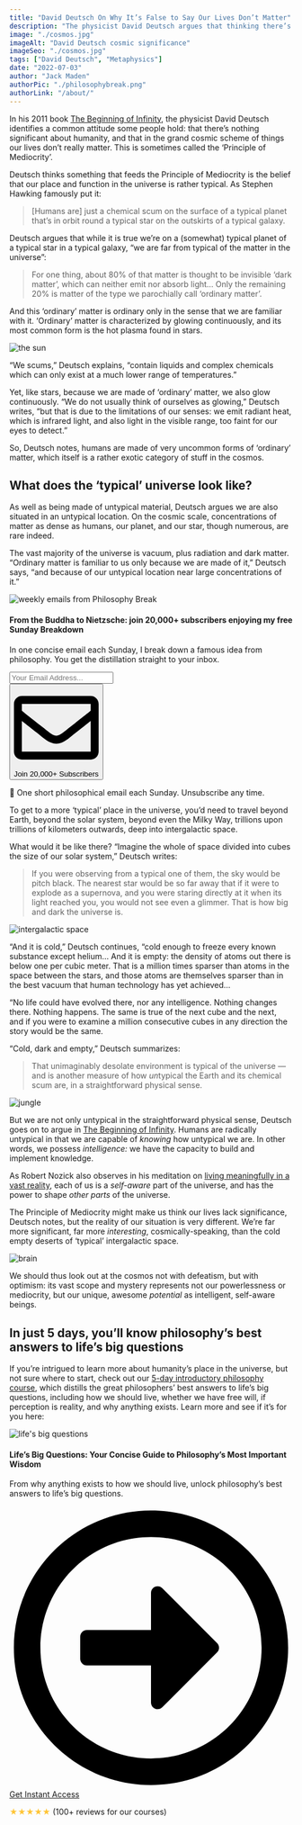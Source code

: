 ```yaml
---
title: "David Deutsch On Why It’s False to Say Our Lives Don’t Matter"
description: "The physicist David Deutsch argues that thinking there’s nothing significant about our existences ‘in the cosmic scheme of things’ is not just damaging, it’s completely false."
image: "./cosmos.jpg"
imageAlt: "David Deutsch cosmic significance"
imageSeo: "./cosmos.jpg"
tags: ["David Deutsch", "Metaphysics"]
date: "2022-07-03"
author: "Jack Maden"
authorPic: "./philosophybreak.png"
authorLink: "/about/"
---
```


<span class="big-letter">I</span>n his 2011 book <a target="_blank" rel="noopener noreferrer sponsored" href="http://www.amazon.com/Beginning-Infinity-Explanations-Transform-World/dp/0143121359?_encoding=UTF8&qid=1656843831&sr=8-1&linkCode=ll1&tag=philosophybre-20&linkId=07514655ee7ba73a83de819f2e487203&language=en_US&ref_=as_li_ss_tl">The Beginning of Infinity</a>, the physicist David Deutsch identifies a common attitude some people hold: that there’s nothing significant about humanity, and that in the grand cosmic scheme of things our lives don’t really matter. This is sometimes called the ‘Principle of Mediocrity’.

Deutsch thinks something that feeds the Principle of Mediocrity is the belief that our place and function in the universe is rather typical. As Stephen Hawking famously put it: 

>[Humans are] just a chemical scum on the surface of a typical planet that’s in orbit round a typical star on the outskirts of a typical galaxy. 

Deutsch argues that while it is true we’re on a (somewhat) typical planet of a typical star in a typical galaxy, “we are far from typical of the matter in the universe”:
 
>For one thing, about 80% of that matter is thought to be invisible ‘dark matter’, which can neither emit nor absorb light… Only the remaining 20% is matter of the type we parochially call ‘ordinary matter’. 

And this ‘ordinary’ matter is ordinary only in the sense that we are familiar with it. ‘Ordinary’ matter is characterized by glowing continuously, and its most common form is the hot plasma found in stars. 

![the sun](./sun.jpg "The bulk of ‘ordinary’ matter ― which accounts for only around 20% of the matter in the universe ― is found in the form of hot plasma in stars, and glows continuously.")

“We scums,” Deutsch explains, “contain liquids and complex chemicals which can only exist at a much lower range of temperatures.” 

Yet, like stars, because we are made of ‘ordinary’ matter, we also glow continuously. “We do not usually think of ourselves as glowing,” Deutsch writes, “but that is due to the limitations of our senses: we emit radiant heat, which is infrared light, and also light in the visible range, too faint for our eyes to detect.”

So, Deutsch notes, humans are made of very uncommon forms of ‘ordinary’ matter, which itself is a rather exotic category of stuff in the cosmos.

## What does the ‘typical’ universe look like?

<span class="big-letter">A</span>s well as being made of untypical material, Deutsch argues we are also situated in an untypical location. On the cosmic scale, concentrations of matter as dense as humans, our planet, and our star, though numerous, are rare indeed. 

The vast majority of the universe is vacuum, plus radiation and dark matter. “Ordinary matter is familiar to us only because we are made of it,” Deutsch says, “and because of our untypical location near large concentrations of it.”

<!--big subscribe-->
<div class="course-promo darkradial-background subscribe text-center">
    <img src="/static/6313d50bc32799a6c869239128784c7b/e7f7a/weekly-break.webp" alt="weekly emails from Philosophy Break">
    <h4>From the Buddha to Nietzsche: join 20,000+ subscribers enjoying my free Sunday Breakdown</h4>
    <p class="small-grey-font no-mar-bottom">In one concise email each Sunday, I break down a famous idea from philosophy. You get the distillation straight to your inbox.</p>
    <div class="small-pad-top">
        <form action="https://app.convertkit.com/forms/5812400/subscriptions" method="post" data-sv-form="5812400" data-uid="be0e52d3c0" data-format="inline" data-version="6" data-options="{&quot;settings&quot;:{&quot;after_subscribe&quot;:{&quot;action&quot;:&quot;message&quot;,&quot;success_message&quot;:&quot;Thank you, philosopher! Your welcome email will land in your inbox shortly.&quot;,&quot;redirect_url&quot;:&quot;https://philosophybreak.com/thank-you/&quot;},&quot;analytics&quot;:{&quot;google&quot;:null,&quot;fathom&quot;:null,&quot;facebook&quot;:null,&quot;segment&quot;:null,&quot;pinterest&quot;:null,&quot;sparkloop&quot;:null,&quot;googletagmanager&quot;:null},&quot;modal&quot;:{&quot;trigger&quot;:&quot;timer&quot;,&quot;scroll_percentage&quot;:null,&quot;timer&quot;:5,&quot;devices&quot;:&quot;all&quot;,&quot;show_once_every&quot;:15},&quot;powered_by&quot;:{&quot;show&quot;:false,&quot;url&quot;:&quot;https://convertkit.com/features/forms?utm_campaign=poweredby&amp;utm_content=form&amp;utm_medium=referral&amp;utm_source=dynamic&quot;},&quot;recaptcha&quot;:{&quot;enabled&quot;:false},&quot;return_visitor&quot;:{&quot;action&quot;:&quot;show&quot;,&quot;custom_content&quot;:&quot;&quot;},&quot;slide_in&quot;:{&quot;display_in&quot;:&quot;bottom_right&quot;,&quot;trigger&quot;:&quot;timer&quot;,&quot;scroll_percentage&quot;:null,&quot;timer&quot;:5,&quot;devices&quot;:&quot;all&quot;,&quot;show_once_every&quot;:15},&quot;sticky_bar&quot;:{&quot;display_in&quot;:&quot;top&quot;,&quot;trigger&quot;:&quot;timer&quot;,&quot;scroll_percentage&quot;:null,&quot;timer&quot;:5,&quot;devices&quot;:&quot;all&quot;,&quot;show_once_every&quot;:15}},&quot;version&quot;:&quot;6&quot;}" min-width="400 500 600 700 800">
        <div data-style="clean"><ul data-element="errors" data-group="alert"></ul><div data-element="fields" data-stacked="false">
            <div>
                <input name="email_address" aria-label="Your Email Address..." placeholder="Your Email Address..." required type="email" />
            </div>
            <button class="button primary" type="submit" data-element="submit"><div><div></div><div></div><div></div></div><span><svg xmlns="http://www.w3.org/2000/svg" viewBox="0 0 512 512"><path d="M464 64H48C21.49 64 0 85.49 0 112v288c0 26.51 21.49 48 48 48h416c26.51 0 48-21.49 48-48V112c0-26.51-21.49-48-48-48zm0 48v40.805c-22.422 18.259-58.168 46.651-134.587 106.49-16.841 13.247-50.201 45.072-73.413 44.701-23.208.375-56.579-31.459-73.413-44.701C106.18 199.465 70.425 171.067 48 152.805V112h416zM48 400V214.398c22.914 18.251 55.409 43.862 104.938 82.646 21.857 17.205 60.134 55.186 103.062 54.955 42.717.231 80.509-37.199 103.053-54.947 49.528-38.783 82.032-64.401 104.947-82.653V400H48z"/></svg>Join 20,000+ Subscribers</span></button>
            </div>
            </div>
        </form>
        <p class="tiny-mar-top no-mar-bottom review-font">💭 One short philosophical email each Sunday. Unsubscribe any time.</p>
    </div>
</div>

To get to a more ‘typical’ place in the universe, you’d need to travel beyond Earth, beyond the solar system, beyond even the Milky Way, trillions upon trillions of kilometers outwards, deep into intergalactic space. 

What would it be like there? “Imagine the whole of space divided into cubes the size of our solar system,” Deutsch writes: 

>If you were observing from a typical one of them, the sky would be pitch black. The nearest star would be so far away that if it were to explode as a supernova, and you were staring directly at it when its light reached you, you would not see even a glimmer. That is how big and dark the universe is. 

![intergalactic space](./black.png "The view from a typical slice of intergalactic space.")

“And it is cold,” Deutsch continues, “cold enough to freeze every known substance except helium… And it is empty: the density of atoms out there is below one per cubic meter. That is a million times sparser than atoms in the space between the stars, and those atoms are themselves sparser than in the best vacuum that human technology has yet achieved… 

“No life could have evolved there, nor any intelligence. Nothing changes there. Nothing happens. The same is true of the next cube and the next, and if you were to examine a million consecutive cubes in any direction the story would be the same.

“Cold, dark and empty,” Deutsch summarizes: 

>That unimaginably desolate environment is typical of the universe ― and is another measure of how <i>un</i>typical the Earth and its chemical scum are, in a straightforward physical sense. 

![jungle](./jungle.jpg "Earth: a staggeringly exotic density and arrangement of matter.")

But we are not only untypical in the straightforward physical sense, Deutsch goes on to argue in <a target="_blank" rel="noopener noreferrer sponsored" href="http://www.amazon.com/Beginning-Infinity-Explanations-Transform-World/dp/0143121359?_encoding=UTF8&qid=1656843831&sr=8-1&linkCode=ll1&tag=philosophybre-20&linkId=07514655ee7ba73a83de819f2e487203&language=en_US&ref_=as_li_ss_tl">The Beginning of Infinity</a>. Humans are radically untypical in that we are capable of _knowing_ how untypical we are. In other words, we possess _intelligence:_ we have the capacity to build and implement knowledge. 

As Robert Nozick also observes in his meditation on [living meaningfully in a vast reality](/articles/on-living-meaningfully-in-a-vast-universe-robert-nozick/), each of us is a _self-aware_ part of the universe, and has the power to shape _other parts_ of the universe. 

The Principle of Mediocrity might make us think our lives lack significance, Deutsch notes, but the reality of our situation is very different. We’re far more significant, far more _interesting_, cosmically-speaking, than the cold empty deserts of ‘typical’ intergalactic space. 

![brain](./brain.jpg "The human brain: the most exotic arrangement of matter in the known universe.")

We should thus look out at the cosmos not with defeatism, but with optimism: its vast scope and mystery represents not our powerlessness or mediocrity, but our unique, awesome _potential_ as intelligent, self-aware beings. 

## In just 5 days, you’ll know philosophy’s best answers to life’s big questions

<span class="big-letter">I</span>f you’re intrigued to learn more about humanity’s place in the universe, but not sure where to start, check out our [5-day introductory philosophy course](/lifes-big-questions/), which distills the great philosophers’ best answers to life’s big questions, including how we should live, whether we have free will, if perception is reality, and why anything exists. Learn more and see if it’s for you here:

<!--life's big questions-->
<div class="course-promo darkradial-background subscribe text-center">
    <img src="/static/ebe39b78c8e94af2caa23791d6608e0e/c5d49/LBQ-promo.webp" alt="life's big questions">
    <h4>Life’s Big Questions: Your Concise Guide to Philosophy’s Most Important Wisdom</h4>
    <p class="small-grey-font">From why anything exists to how we should live, unlock philosophy’s best answers to life’s big questions.</p>
    <a class="button primary" href="/lifes-big-questions/"><svg xmlns="http://www.w3.org/2000/svg" viewBox="0 0 512 512"><path d="M504 256C504 119 393 8 256 8S8 119 8 256s111 248 248 248 248-111 248-248zm-448 0c0-110.5 89.5-200 200-200s200 89.5 200 200-89.5 200-200 200S56 366.5 56 256zm72 20v-40c0-6.6 5.4-12 12-12h116v-67c0-10.7 12.9-16 20.5-8.5l99 99c4.7 4.7 4.7 12.3 0 17l-99 99c-7.6 7.6-20.5 2.2-20.5-8.5v-67H140c-6.6 0-12-5.4-12-12z"/></svg>Get Instant Access</a><p class="tiny-mar-top no-mar-bottom review-font"><span style="color: #ffc536">&#9733;&#9733;&#9733;&#9733;&#9733;</span> (100+ reviews for our courses)</p>
</div>